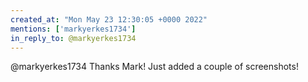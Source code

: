 ```yaml
---
created_at: "Mon May 23 12:30:05 +0000 2022"
mentions: ['markyerkes1734']
in_reply_to: @markyerkes1734
---
```


@markyerkes1734 Thanks Mark! Just added a couple of screenshots!